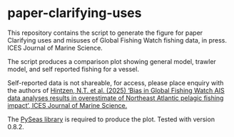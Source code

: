 # paper-clarifying-uses
This repository contains the script to generate the figure for paper Clarifying uses and misuses of Global Fishing Watch fishing data, in press. ICES Journal of Marine Science.

The script produces a comparison plot showing general model, trawler model, and self reported fishing for a vessel.

Self-reported data is not shareable, for access, please place enquiry with the authors of [Hintzen, N.T. et al. (2025) ‘Bias in Global Fishing Watch AIS data analyses results in overestimate of Northeast Atlantic pelagic fishing impact’, ICES Journal of Marine Science.](https://doi.org/10.1093/icesjms/fsaf033)  

The [PySeas library](https://github.com/GlobalFishingWatch/pyseas/) is required to produce the plot. Tested with version 0.8.2.

